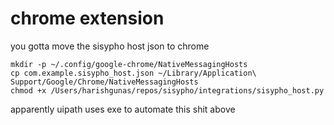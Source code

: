 # chrome extension

you gotta move the sisypho host json to chrome

```
mkdir -p ~/.config/google-chrome/NativeMessagingHosts
cp com.example.sisypho_host.json ~/Library/Application\ Support/Google/Chrome/NativeMessagingHosts
chmod +x /Users/harishgunas/repos/sisypho/integrations/sisypho_host.py
```

apparently uipath uses exe to automate this shit above
